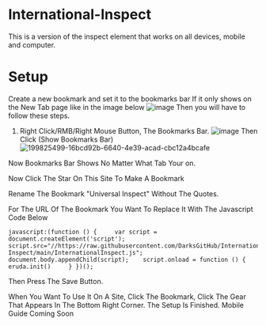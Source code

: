 # International-Inspect

This is a version of the inspect element
that works on all devices, mobile and computer.

# Setup

Create a new bookmark and set it to the bookmarks bar
If it only shows on the New Tab page like in the image below
![image](https://user-images.githubusercontent.com/108237499/199824930-49d13d1e-f439-4c9c-bad4-edd6c1ce81bd.png)
Then you will have to follow these steps.
1. Right Click/RMB/Right Mouse Button, The Bookmarks Bar.
![image](https://user-images.githubusercontent.com/108237499/199825499-16bcd92b-6640-4e39-acad-cbc12a4bcafe.png)
Then Click (Show Bookmarks Bar)
![199825499-16bcd92b-6640-4e39-acad-cbc12a4bcafe](https://user-images.githubusercontent.com/108237499/199825831-2a0a2169-a470-4209-9f87-550dbd763004.png)

Now Bookmarks Bar Shows No Matter What Tab Your on.

Now Click The Star On This Site To Make A Bookmark

Rename The Bookmark "Universal Inspect" Without The Quotes.

For The URL Of The Bookmark You Want To Replace It With The Javascript Code Below

```
javascript:(function () {     var script =  document.createElement('script');    script.src="//https://raw.githubusercontent.com/DarksGitHub/International-Inspect/main/InternationalInspect.js";     document.body.appendChild(script);    script.onload = function () {         eruda.init()     } })();
```

Then Press The Save Button.

When You Want To Use It On A Site, Click The Bookmark, Click The Gear That Appears In The Bottom Right Corner. The Setup Is Finished. Mobile Guide Coming Soon
